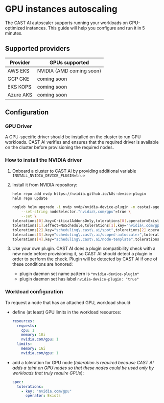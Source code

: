 # GPU instances autoscaling

The CAST AI autoscaler supports running your workloads on GPU-optimized instances.
This guide will help you configure and run it in 5 minutes.

## Supported providers

| Provider | GPUs supported |
|----------|--------------------------|
| AWS EKS   | NVIDIA (AMD coming soon) |
| GCP GKE   | coming soon |
| EKS KOPS  | coming soon |
| Azure AKS | coming soon |

## Configuration

### GPU Driver

A GPU-specific driver should be installed on the cluster to run GPU workloads. CAST AI verifies and ensures that the required driver is available on the cluster before provisioning the required nodes.

### How to install the NVIDIA driver

1. Onboard a cluster to CAST AI by providing additional variable `INSTALL_NVIDIA_DEVICE_PLUGIN=true`
2. Install it from NVIDIA repository:

    ``` bash
    helm repo add nvdp https://nvidia.github.io/k8s-device-plugin
    helm repo update
    ```

    ``` bash
    noglob helm upgrade -i nvdp nvdp/nvidia-device-plugin -n castai-agent \
        --set-string nodeSelector."nvidia\.com/gpu"=true \
        --set \
    tolerations[0].key=CriticalAddonsOnly,tolerations[0].operator=Exists,\
    tolerations[1].effect=NoSchedule,tolerations[1].key="nvidia\.com/gpu",tolerations[1].operator=Exists,\
    tolerations[2].key="scheduling\.cast\.ai/spot",tolerations[2].operator=Exists,\
    tolerations[3].key="scheduling\.cast\.ai/scoped-autoscaler",tolerations[3].operator=Exists,\
    tolerations[4].key="scheduling\.cast\.ai/node-template",tolerations[4].operator=Exists
    ```

3. Use your own plugin. CAST AI does a plugin compatibility check with a new node before provisioning it, so CAST AI should detect a plugin in order to perform the check. Plugin will be detected by CAST AI if one of these conditions are honored:
    - plugin daemon set name pattern is `*nvidia-device-plugin*`
    - plugin daemon set has label `nvidia-device-plugin: "true"`

### Workload configuration

To request a node that has an attached GPU, workload should:

- define (at least) GPU limits in the workload resources:

    ``` yaml
    resources:
      requests:
        cpu: 1
        memory: 1Gi
        nvidia.com/gpu: 1
      limits:
        memory: 1Gi
        nvidia.com/gpu: 1
    ```

- add a toleration for GPU node (*toleration is required because CAST AI adds a taint on GPU nodes so that these nodes could be used only by workloads that truly require GPUs*):

    ``` yaml
    spec:
      tolerations:
        - key: "nvidia.com/gpu"
          operator: Exists
    ```

